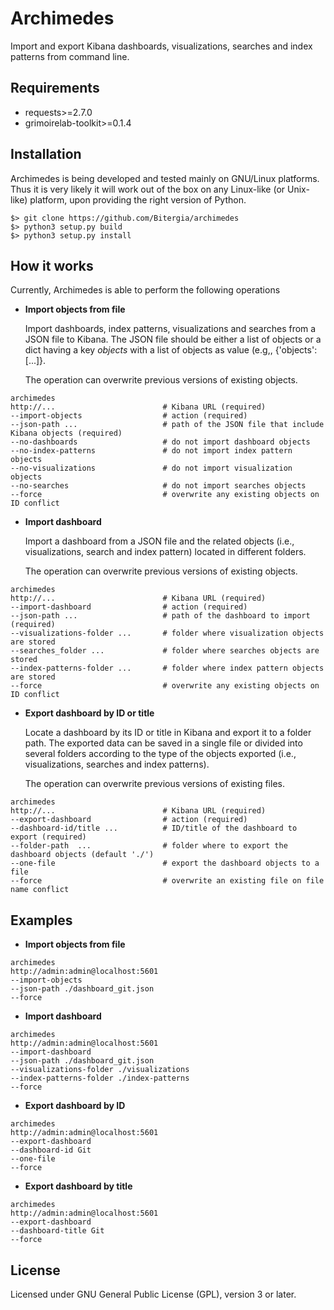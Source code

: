 # Archimedes

Import and export Kibana dashboards, visualizations, searches and index patterns from command line.

## Requirements

- requests>=2.7.0
- grimoirelab-toolkit>=0.1.4


## Installation

Archimedes is being developed and tested mainly on GNU/Linux platforms. Thus it is very likely it will work out of 
the box on any Linux-like (or Unix-like) platform, upon providing the right version of Python.

```buildoutcfg
$> git clone https://github.com/Bitergia/archimedes
$> python3 setup.py build
$> python3 setup.py install
```

## How it works

Currently, Archimedes is able to perform the following operations

- **Import objects from file** 

  Import dashboards, index patterns, visualizations and searches from a JSON file to Kibana. The JSON file 
  should be either a list of objects or a dict having a key _objects_ with a list of objects 
  as value (e.g,, {'objects': [...]}.
  
  The operation can overwrite previous versions of existing objects.
  
```buildoutcfg
archimedes
http://...                        # Kibana URL (required)
--import-objects                  # action (required)
--json-path ...                   # path of the JSON file that include Kibana objects (required)
--no-dashboards                   # do not import dashboard objects
--no-index-patterns               # do not import index pattern objects
--no-visualizations               # do not import visualization objects
--no-searches                     # do not import searches objects
--force                           # overwrite any existing objects on ID conflict
```
  
- **Import dashboard**

  Import a dashboard from a JSON file and the related objects (i.e., visualizations, search and index pattern) located in different folders.
  
  The operation can overwrite previous versions of existing objects.
  
```buildoutcfg
archimedes
http://...                        # Kibana URL (required)
--import-dashboard                # action (required)
--json-path ...                   # path of the dashboard to import (required)
--visualizations-folder ...       # folder where visualization objects are stored
--searches_folder ...             # folder where searches objects are stored
--index-patterns-folder ...       # folder where index pattern objects are stored
--force                           # overwrite any existing objects on ID conflict
```
  
- **Export dashboard by ID or title**

  Locate a dashboard by its ID or title in Kibana and export it to a folder path. The exported data 
  can be saved in a single file or divided into several folders according 
  to the type of the objects exported (i.e., visualizations, searches and index patterns).

  The operation can overwrite previous versions of existing files.
  
```buildoutcfg
archimedes
http://...                        # Kibana URL (required)
--export-dashboard                # action (required)
--dashboard-id/title ...          # ID/title of the dashboard to export (required)
--folder-path  ...                # folder where to export the dashboard objects (default './')
--one-file                        # export the dashboard objects to a file
--force                           # overwrite an existing file on file name conflict
```

## Examples

- **Import objects from file** 
```buildoutcfg
archimedes
http://admin:admin@localhost:5601
--import-objects
--json-path ./dashboard_git.json
--force
```

- **Import dashboard**
```buildoutcfg
archimedes
http://admin:admin@localhost:5601
--import-dashboard
--json-path ./dashboard_git.json
--visualizations-folder ./visualizations
--index-patterns-folder ./index-patterns
--force
```

- **Export dashboard by ID**
```buildoutcfg
archimedes
http://admin:admin@localhost:5601
--export-dashboard
--dashboard-id Git
--one-file
--force
```

- **Export dashboard by title**
```buildoutcfg
archimedes
http://admin:admin@localhost:5601
--export-dashboard
--dashboard-title Git
--force
```


## License

Licensed under GNU General Public License (GPL), version 3 or later.